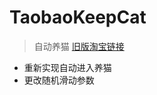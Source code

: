 # TaobaoKeepCat
> 自动养猫
[旧版淘宝链接](https://www.wandoujia.com/apps/32267/history_v253wa)
+ 重新实现自动进入养猫
+ 更改随机滑动参数
